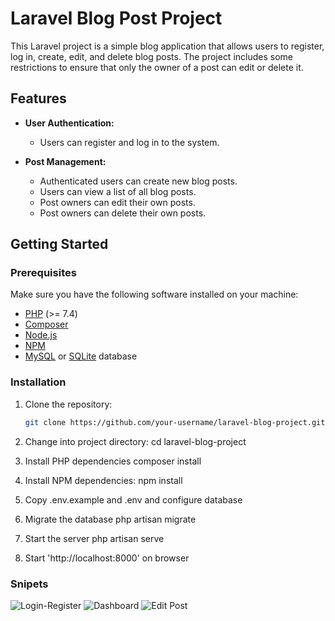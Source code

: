 # Laravel Blog Post Project

This Laravel project is a simple blog application that allows users to register, log in, create, edit, and delete blog posts. The project includes some restrictions to ensure that only the owner of a post can edit or delete it.

## Features

-   **User Authentication:**

    -   Users can register and log in to the system.

-   **Post Management:**
    -   Authenticated users can create new blog posts.
    -   Users can view a list of all blog posts.
    -   Post owners can edit their own posts.
    -   Post owners can delete their own posts.

## Getting Started

### Prerequisites

Make sure you have the following software installed on your machine:

-   [PHP](https://www.php.net/) (>= 7.4)
-   [Composer](https://getcomposer.org/)
-   [Node.js](https://nodejs.org/)
-   [NPM](https://www.npmjs.com/)
-   [MySQL](https://www.mysql.com/) or [SQLite](https://www.sqlite.org/) database

### Installation

1. Clone the repository:

    ```bash
    git clone https://github.com/your-username/laravel-blog-project.git

    ```

2. Change into project directory:
   cd laravel-blog-project

3. Install PHP dependencies
   composer install

4. Install NPM dependencies:
   npm install

5. Copy .env.example and .env and configure database

6. Migrate the database
   php artisan migrate

7. Start the server
   php artisan serve

8. Start 'http://localhost:8000' on browser

### Snipets

![Login-Register](https://github.com/dhriti24/Laravel-Practice/blob/main/Screenshot/Register-login.png)
![Dashboard](https://github.com/dhriti24/Laravel-Practice/blob/main/Screenshot/Dashboard.png)
![Edit Post](https://github.com/dhriti24/Laravel-Practice/blob/main/Screenshot/Edit%20Post.png)
